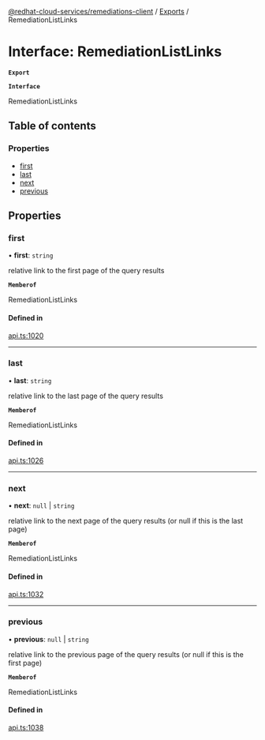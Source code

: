 [@redhat-cloud-services/remediations-client](../README.md) / [Exports](../modules.md) / RemediationListLinks

# Interface: RemediationListLinks

**`Export`**

**`Interface`**

RemediationListLinks

## Table of contents

### Properties

- [first](RemediationListLinks.md#first)
- [last](RemediationListLinks.md#last)
- [next](RemediationListLinks.md#next)
- [previous](RemediationListLinks.md#previous)

## Properties

### first

• **first**: `string`

relative link to the first page of the query results

**`Memberof`**

RemediationListLinks

#### Defined in

[api.ts:1020](https://github.com/RedHatInsights/javascript-clients/blob/master/packages/remediations/api.ts#L1020)

___

### last

• **last**: `string`

relative link to the last page of the query results

**`Memberof`**

RemediationListLinks

#### Defined in

[api.ts:1026](https://github.com/RedHatInsights/javascript-clients/blob/master/packages/remediations/api.ts#L1026)

___

### next

• **next**: ``null`` \| `string`

relative link to the next page of the query results (or null if this is the last page)

**`Memberof`**

RemediationListLinks

#### Defined in

[api.ts:1032](https://github.com/RedHatInsights/javascript-clients/blob/master/packages/remediations/api.ts#L1032)

___

### previous

• **previous**: ``null`` \| `string`

relative link to the previous page of the query results (or null if this is the first page)

**`Memberof`**

RemediationListLinks

#### Defined in

[api.ts:1038](https://github.com/RedHatInsights/javascript-clients/blob/master/packages/remediations/api.ts#L1038)
